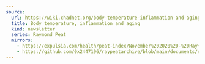 ```yaml
---
source:
  url: https://wiki.chadnet.org/body-temperature-inflammation-and-aging.pdf
  title: Body temperature, inflammation and aging
  kind: newsletter
  series: Raymond Peat
  mirrors:
    - https://expulsia.com/health/peat-index/November%202020%20-%20Ray%20Peat's%20Newsletter.pdf
    - https://github.com/0x2447196/raypeatarchive/blob/main/documents/newsletters/body-temperature-inflammation-and-aging.txt
---
```

